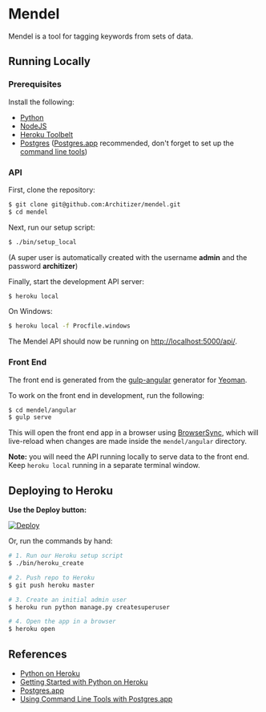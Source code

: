# Mendel

Mendel is a tool for tagging keywords from sets of data.

## Running Locally

### Prerequisites

Install the following:

- [Python](http://install.python-guide.org)
- [NodeJS](https://nodejs.org/en/download/)
- [Heroku Toolbelt](https://toolbelt.heroku.com/)
- [Postgres](https://devcenter.heroku.com/articles/heroku-postgresql#local-setup) ([Postgres.app](http://postgresapp.com) recommended, don't forget to set up the [command line tools](http://postgresapp.com/documentation/cli-tools.html))

### API

First, clone the repository:

```sh
$ git clone git@github.com:Architizer/mendel.git
$ cd mendel
```

Next, run our setup script:

```sh
$ ./bin/setup_local
```
(A super user is automatically created with the username **admin** and the password **architizer**)

Finally, start the development API server:

```sh
$ heroku local
```

On Windows:

```sh
$ heroku local -f Procfile.windows
```

The Mendel API should now be running on <http://localhost:5000/api/>.

### Front End

The front end is generated from the [gulp-angular](https://github.com/Swiip/generator-gulp-angular) generator for [Yeoman](http://yeoman.io/).

To work on the front end in development, run the following:

```sh
$ cd mendel/angular
$ gulp serve
```

This will open the front end app in a browser using [BrowserSync](https://www.browsersync.io/), which will live-reload when changes are made inside the `mendel/angular` directory. 

**Note:** you will need the API running locally to serve data to the front end. Keep `heroku local` running in a separate terminal window.


## Deploying to Heroku

**Use the Deploy button:**

[![Deploy](https://www.herokucdn.com/deploy/button.svg)](https://heroku.com/deploy)

Or, run the commands by hand:

```sh
# 1. Run our Heroku setup script
$ ./bin/heroku_create

# 2. Push repo to Heroku
$ git push heroku master

# 3. Create an initial admin user
$ heroku run python manage.py createsuperuser

# 4. Open the app in a browser
$ heroku open
```

## References

- [Python on Heroku](https://devcenter.heroku.com/categories/python)
- [Getting Started with Python on Heroku](https://devcenter.heroku.com/articles/getting-started-with-python)
- [Postgres.app](http://postgresapp.com/)
- [Using Command Line Tools with Postgres.app](http://postgresapp.com/documentation/cli-tools.html)